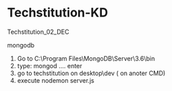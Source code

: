 # Techstitution-KD
Techstitution_02_DEC

mongodb

1. Go to C:\Program Files\MongoDB\Server\3.6\bin
2. type: mongod .... enter
3. go to techstitution on desktop\dev  ( on  anoter CMD)
4. execute nodemon server.js